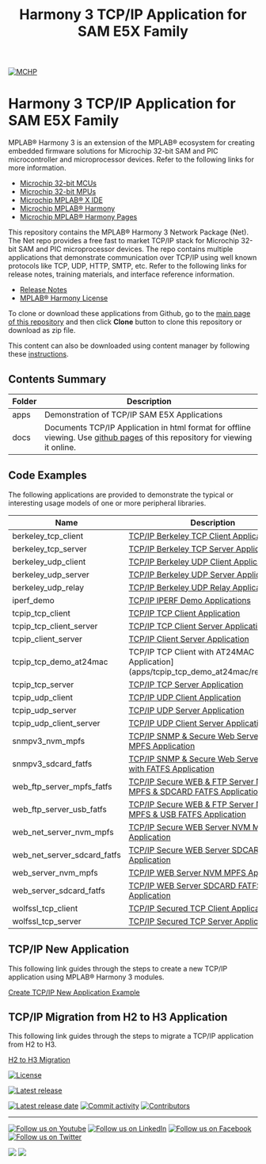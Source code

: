 ﻿---
title: Harmony 3 TCP/IP Application for SAM E5X Family
nav_order: 1
has_children: true
has_toc: false
---
[![MCHP](https://www.microchip.com/ResourcePackages/Microchip/assets/dist/images/logo.png)](https://www.microchip.com)

# Harmony 3 TCP/IP Application for SAM E5X Family

MPLAB® Harmony 3 is an extension of the MPLAB® ecosystem for creating
embedded firmware solutions for Microchip 32-bit SAM and PIC microcontroller
and microprocessor devices.  Refer to the following links for more information.

 - [Microchip 32-bit MCUs](https://www.microchip.com/design-centers/32-bit)
 - [Microchip 32-bit MPUs](https://www.microchip.com/design-centers/32-bit-mpus)
 - [Microchip MPLAB® X IDE](https://www.microchip.com/mplab/mplab-x-ide)
 - [Microchip MPLAB® Harmony](https://www.microchip.com/mplab/mplab-harmony)
 - [Microchip MPLAB® Harmony Pages](https://microchip-mplab-harmony.github.io/)

This repository contains the MPLAB® Harmony 3 Network Package (Net).  The
Net repo provides a free fast to market TCP/IP stack for Microchip 32-bit SAM and PIC microprocessor
devices. The repo contains multiple applications that demonstrate communication over TCP/IP
using well known protocols like TCP, UDP, HTTP, SMTP, etc.
Refer to the following links for release notes, training materials, and interface
reference information.


- [Release Notes](release_notes.md)
- [MPLAB® Harmony License](mplab_harmony_license.md)

To clone or download these applications from Github, go to the [main page of this repository](https://github.com/Microchip-MPLAB-Harmony/net_apps_pic32mz_da) and then click **Clone** button to clone this repository or download as zip file.

This content can also be downloaded using content manager by following these [instructions](https://github.com/Microchip-MPLAB-Harmony/contentmanager/wiki).

## Contents Summary

| Folder     | Description                              |
| ---        | ---                                      |
| apps       | Demonstration of TCP/IP SAM E5X Applications     |
| docs       | Documents TCP/IP Application in html format for offline viewing. Use [github pages](https://microchip-mplab-harmony.github.io/net_apps_pic32mz_da/) of this repository for viewing it online. |


## Code Examples

The following applications are provided to demonstrate the typical or interesting usage models of one or more peripheral libraries.

| Name | Description |
| ---- | ----------- |
|berkeley_tcp_client  | [TCP/IP Berkeley TCP Client Application](apps/berkeley_tcp_client/readme.md)  |
|berkeley_tcp_server  | [TCP/IP Berkeley TCP Server Application](apps/berkeley_tcp_server/readme.md)  |
|berkeley_udp_client  | [TCP/IP Berkeley UDP Client Application](apps/berkeley_udp_client/readme.md)  |
|berkeley_udp_server  | [TCP/IP Berkeley UDP Server Application](apps/berkeley_udp_server/readme.md)  |
|berkeley_udp_relay   | [TCP/IP Berkeley UDP Relay  Application](apps/berkeley_udp_relay/readme.md)   |
|iperf_demo           | [TCP/IP IPERF Demo Applications](apps/iperf_demo/readme.md)                   |
|tcpip_tcp_client     | [TCP/IP TCP Client Application](apps/tcpip_tcp_client/readme.md)              |
|tcpip_tcp_client_server | [TCP/IP TCP Client Server Application](apps/tcpip_tcp_client_server/readme.md) |
|tcpip_client_server     | [TCP/IP Client Server Application](apps/tcpip_client_server/readme.md)     |
|tcpip_tcp_demo_at24mac  | TCP/IP TCP Client with AT24MAC Application](apps/tcpip_tcp_demo_at24mac/readme.md) |
|tcpip_tcp_server     | [TCP/IP TCP Server Application](apps/tcpip_tcp_server/readme.md)              |
|tcpip_udp_client     | [TCP/IP UDP Client Application](apps/tcpip_udp_client/readme.md)              |
|tcpip_udp_server     | [TCP/IP UDP Server Application](apps/tcpip_udp_server/readme.md)              |
|tcpip_udp_client_server | [TCP/IP UDP Client Server Application](apps/tcpip_udp_client_server/readme.md) |
|snmpv3_nvm_mpfs  | [TCP/IP SNMP & Secure Web Server NVM MPFS Application](apps/snmpv3_nvm_mpfs/readme.md)       |
|snmpv3_sdcard_fatfs  | [TCP/IP SNMP & Secure Web Server SDCARD with FATFS Application](apps/snmpv3_sdcard_fatfs/readme.md) |
|web_ftp_server_mpfs_fatfs | [TCP/IP Secure WEB & FTP Server NVM MPFS & SDCARD FATFS Application](apps/web_ftp_server_mpfs_fatfs/readme.md)|
|web_ftp_server_usb_fatfs | [TCP/IP Secure WEB & FTP Server NVM MPFS & USB FATFS Application](apps/web_ftp_server_usb_fatfs/readme.md)|
|web_net_server_nvm_mpfs | [TCP/IP Secure WEB Server NVM MPFS Application](apps/web_net_server_nvm_mpfs/readme.md)|
|web_net_server_sdcard_fatfs | [TCP/IP Secure WEB Server SDCARD FATFS Application](apps/web_net_server_sdcard_fatfs/readme.md)|
|web_server_nvm_mpfs | [TCP/IP WEB Server NVM MPFS Application](apps/web_server_nvm_mpfs/readme.md)|
|web_server_sdcard_fatfs | [TCP/IP WEB Server SDCARD FATFS Application](apps/web_server_sdcard_fatfs/readme.md)|
|wolfssl_tcp_client | [TCP/IP Secured TCP Client Application](apps/wolfssl_tcp_client/readme.md)|
|wolfssl_tcp_server | [TCP/IP Secured TCP Server Application](apps/wolfssl_tcp_server/readme.md)|


## TCP/IP New Application
This following link guides through the steps to create a new TCP/IP application using MPLAB® Harmony 3 modules.

[Create TCP/IP New Application Example](https://github.com/Microchip-MPLAB-Harmony/net/wiki/Create-your-first-tcpip-application)

## TCP/IP Migration from H2 to H3 Application
This following link guides through the steps to migrate a TCP/IP application from H2 to H3.

[H2 to H3 Migration](https://github.com/Microchip-MPLAB-Harmony/net/wiki/H2-to-H3-Migration)


[![License](https://img.shields.io/badge/license-Harmony%20license-orange.svg)](https://github.com/Microchip-MPLAB-Harmony/net_apps_sam_e5x/blob/master/mplab_harmony_license.md)

[![Latest release](https://img.shields.io/github/release/Microchip-MPLAB-Harmony/net_apps_sam_e5x.svg)](https://github.com/Microchip-MPLAB-Harmony/net_apps_sam_e5x/releases/latest)

[![Latest release date](https://img.shields.io/github/release-date/Microchip-MPLAB-Harmony/net_apps_sam_e5x.svg)](https://github.com/Microchip-MPLAB-Harmony/net_apps_sam_e5x/releases/latest)
[![Commit activity](https://img.shields.io/github/commit-activity/y/Microchip-MPLAB-Harmony/net_apps_sam_e5x.svg)](https://github.com/Microchip-MPLAB-Harmony/net_apps_sam_e5x/graphs/commit-activity)
[![Contributors](https://img.shields.io/github/contributors-anon/Microchip-MPLAB-Harmony/net_apps_sam_e5x.svg)]()

____

[![Follow us on Youtube](https://img.shields.io/badge/Youtube-Follow%20us%20on%20Youtube-red.svg)](https://www.youtube.com/user/MicrochipTechnology)
[![Follow us on LinkedIn](https://img.shields.io/badge/LinkedIn-Follow%20us%20on%20LinkedIn-blue.svg)](https://www.linkedin.com/company/microchip-technology)
[![Follow us on Facebook](https://img.shields.io/badge/Facebook-Follow%20us%20on%20Facebook-blue.svg)](https://www.facebook.com/microchiptechnology/)
[![Follow us on Twitter](https://img.shields.io/twitter/follow/MicrochipTech.svg?style=social)](https://twitter.com/MicrochipTech)

[![](https://img.shields.io/github/stars/Microchip-MPLAB-Harmony/net_apps_sam_e5x.svg?style=social)]()
[![](https://img.shields.io/github/watchers/Microchip-MPLAB-Harmony/net_apps_sam_e5x.svg?style=social)]()
